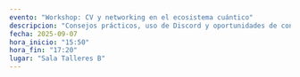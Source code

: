 ```yaml
---
evento: "Workshop: CV y networking en el ecosistema cuántico"
descripcion: "Consejos prácticos, uso de Discord y oportunidades de conexión."
fecha: 2025-09-07
hora_inicio: "15:50"
hora_fin: "17:20"
lugar: "Sala Talleres B"
---
```

